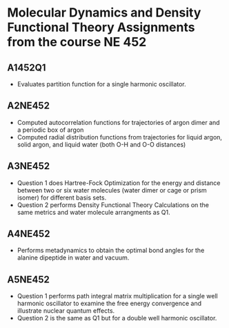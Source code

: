 # Molecular Dynamics and Density Functional Theory Assignments from the course NE 452

## A1452Q1 
- Evaluates partition function for a single harmonic oscillator.

## A2NE452
- Computed autocorrelation functions for trajectories of argon dimer and a periodic box of argon
- Computed radial distribution functions from trajectories for liquid argon, solid argon, and liquid water (both O-H and O-O distances)

## A3NE452 
- Question 1 does Hartree-Fock Optimization for the energy and distance between two or six water molecules (water dimer or cage or prism isomer) for different basis sets.
- Question 2 performs Density Functional Theory Calculations on the same metrics and water molecule arrangments as Q1.


## A4NE452
- Performs metadynamics to obtain the optimal bond angles for the alanine dipeptide in water and vacuum.

## A5NE452 
- Question 1 performs path integral matrix multiplication for a single well harmonic oscillator to examine the free energy convergence and illustrate nuclear quantum effects. 
- Question 2 is the same as Q1 but for a double well harmonic oscillator. 








